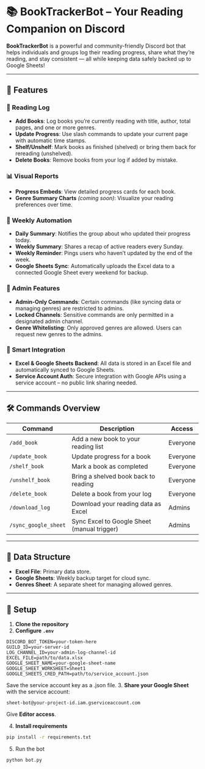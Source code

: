# 📚 BookTrackerBot – Your Reading Companion on Discord

**BookTrackerBot** is a powerful and community-friendly Discord bot that helps individuals and groups log their reading progress, share what they’re reading, and stay consistent — all while keeping data safely backed up to Google Sheets!

---

## 🚀 Features

### 📖 Reading Log
- **Add Books**: Log books you’re currently reading with title, author, total pages, and one or more genres.
- **Update Progress**: Use slash commands to update your current page with automatic time stamps.
- **Shelf/Unshelf**: Mark books as finished (shelved) or bring them back for rereading (unshelved).
- **Delete Books**: Remove books from your log if added by mistake.

### 📊 Visual Reports
- **Progress Embeds**: View detailed progress cards for each book.
- **Genre Summary Charts** *(coming soon)*: Visualize your reading preferences over time.

### 🔁 Weekly Automation
- **Daily Summary**: Notifies the group about who updated their progress today.
- **Weekly Summary**: Shares a recap of active readers every Sunday.
- **Weekly Reminder**: Pings users who haven’t updated by the end of the week.
- **Google Sheets Sync**: Automatically uploads the Excel data to a connected Google Sheet every weekend for backup.

### 🔐 Admin Features
- **Admin-Only Commands**: Certain commands (like syncing data or managing genres) are restricted to admins.
- **Locked Channels**: Sensitive commands are only permitted in a designated admin channel.
- **Genre Whitelisting**: Only approved genres are allowed. Users can request new genres to the admins.

### 🧠 Smart Integration
- **Excel & Google Sheets Backend**: All data is stored in an Excel file and automatically synced to Google Sheets.
- **Service Account Auth**: Secure integration with Google APIs using a service account – no public link sharing needed.

---

## 🛠️ Commands Overview

| Command                | Description                                      | Access    |
|------------------------|--------------------------------------------------|-----------|
| `/add_book`            | Add a new book to your reading list             | Everyone  |
| `/update_book`         | Update progress for a book                       | Everyone  |
| `/shelf_book`          | Mark a book as completed                         | Everyone  |
| `/unshelf_book`        | Bring a shelved book back to reading            | Everyone  |
| `/delete_book`         | Delete a book from your log                      | Everyone  |
| `/download_log`        | Download your reading data as Excel             | Admins    |
| `/sync_google_sheet`   | Sync Excel to Google Sheet (manual trigger)     | Admins    |

---

## 📁 Data Structure

- **Excel File**: Primary data store.
- **Google Sheets**: Weekly backup target for cloud sync.
- **Genres Sheet**: A separate sheet for managing allowed genres.

---

## 🔧 Setup

1. **Clone the repository**
2. **Configure `.env`**
```
DISCORD_BOT_TOKEN=your-token-here
GUILD_ID=your-server-id
LOG_CHANNEL_ID=your-admin-log-channel-id
EXCEL_FILE=path/to/data.xlsx
GOOGLE_SHEET_NAME=your-google-sheet-name
GOOGLE_SHEET_WORKSHEET=Sheet1
GOOGLE_SHEETS_CRED_PATH=path/to/service_account.json
```
Save the service account key as a .json file.
3. **Share your Google Sheet** with the service account:
```
sheet-bot@your-project-id.iam.gserviceaccount.com
```
Give **Editor access**.

4. **Install requirements**
```bash
pip install -r requirements.txt
```
5. Run the bot
```python
python bot.py
```